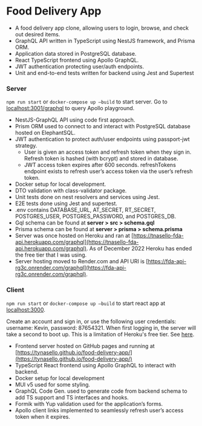 # Food Delivery App

- A food delivery app clone, allowing users to login, browse, and check out desired items.
- GraphQL API written in TypeScript using NestJS framework, and Prisma ORM.
- Application data stored in PostgreSQL database.
- React TypeScript frontend using Apollo GraphQL.
- JWT authentication protecting user/auth endpoints.
- Unit and end-to-end tests written for backend using Jest and Supertest

### Server

`npm run start` or `docker-compose up —build` to start server. Go to [localhost:3001/graphql](http://localhost:3001/graphql) to query Apollo playground.

- NestJS-GraphQL API using code first approach.
- Prism ORM used to connect to and interact with PostgreSQL database hosted on ElephantSQL.
- JWT authentication to protect auth/user endpoints using passport-jwt strategy.
    - User is given an access token and refresh token when they sign in. Refresh token is hashed (with bcrypt) and stored in database.
    - JWT access token expires after 600 seconds. refreshTokens endpoint exists to refresh user’s access token via the user’s refresh token.
- Docker setup for local development.
- DTO validation with class-validator package.
- Unit tests done on nest resolvers and services using Jest.
- E2E tests done using Jest and supertest.
- .env contains DATABASE_URL, AT_SECRET, RT_SECRET, POSTGRES_USER, POSTGRES_PASSWORD, and POSTGRES_DB.
- Gql schema can be found at **server > src > schema.gql**
- Prisma schema can be found at **server > prisma > schema.prisma**
- Server was once hosted on Heroku and ran at [https://tnasello-fda-api.herokuapp.com/graphql](https://tnasello-fda-api.herokuapp.com/graphql). As of December 2022 Heroku has ended the free tier that I was using.
- Server hosting moved to Render.com and API URI is [https://fda-api-rg3c.onrender.com/graphql](https://fda-api-rg3c.onrender.com/graphql).

### Client

`npm run start` or `docker-compose up —build` to start react app at [localhost:3000](http://localhost:3000).

Create an account and sign in, or use the following user credentials: username: Kevin, password: 87654321. When first logging in, the server will take a second to boot up. This is a limitation of Heroku's free tier. See [here](https://stackoverflow.com/questions/2606190/why-are-my-basic-heroku-apps-taking-two-seconds-to-load#:~:text=Therefore%2C%20Heroku%20cuts%20down%20on,it%20takes%20time%20to%20reload.).

- Frontend server hosted on GitHub pages and running at [https://tynasello.github.io/food-delivery-app/](https://tynasello.github.io/food-delivery-app/)
- TypeScript React frontend using Apollo GraphQL to interact with backend.
- Docker setup for local development
- MUI v5 used for some styling.
- GraphQL Code Gen. used to generate code from backend schema to add TS support and TS interfaces and hooks.
- Formik with Yup validation used for the application’s forms.
- Apollo client links implemented to seamlessly refresh user’s access token when it expires.
